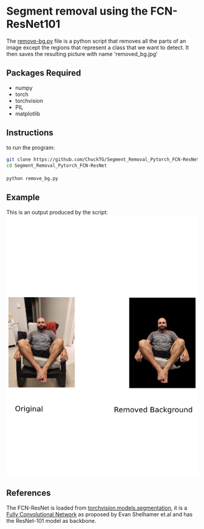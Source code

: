 # Segment removal using the FCN-ResNet101

The [remove-bg.py](https://github.com/ChuckTG/Segment_Removal_Pytorch_FCN-ResNet/blob/master/bg_remove.py) file is a python script that removes all the parts of an image except
the regions that represent a class that we want to detect. It then saves the resulting picture with name 'removed_bg.jpg' 

## Packages Required
* numpy
* torch
* torchvision
* PIL
* matplotlib

## Instructions
to run the program:
```bash
git clone https://github.com/ChuckTG/Segment_Removal_Pytorch_FCN-ResNet.git
cd Segment_Removal_Pytorch_FCN-ResNet

python remove_bg.py
```
## Example

This is an output produced by the script:
![](examples/example.png)

## References
The FCN-ResNet is loaded from [torchvision.models.segmentation](https://github.com/pytorch/vision/tree/master/torchvision/models/segmentation), it is a [Fully Convolutional Network](https://arxiv.org/abs/1605.06211) as proposed by Evan Shelhamer et.al and has the ResNet-101 model as backbone.
